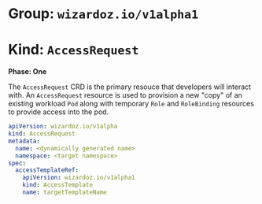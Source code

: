 # Group: `wizardoz.io/v1alpha1`
# Kind: `AccessRequest`

**Phase: One**

The `AccessRequest` CRD is the primary resouce that developers will interact with. An `AccessRequest` resource is used to provision a new "copy" of an existing workload `Pod` along with temporary `Role` and `RoleBinding` resources to provide access into the pod.

```yaml
apiVersion: wizardoz.io/v1alpha
kind: AccessRequest
metadata:
  name: <dynamically generated name>
  namespace: <target namespace>
spec:
  accessTemplateRef:
    apiVersion: wizardoz.io/v1alpha1
    kind: AccessTemplate
    name: targetTemplateName
```
